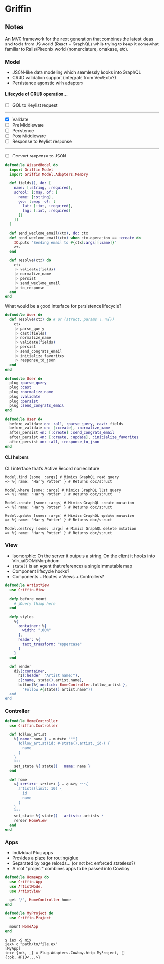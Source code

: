 # Griffin

## Notes

An MVC framework for the next generation that combines the latest ideas and tools from JS world (React + GraphQL) while trying to keep it somewhat familiar to Rails/Pheonix world (nomenclature, omakase, etc).

### Model

- JSON-like data modeling which seamlessly hooks into GraphQL
- CRUD validation support (integrate from Vex/Ecto?)
- Persistance agonstic with adapters

#### Lifecycle of CRUD operation...
- [ ] GQL to Keylist request
- --
- [x] Validate
- [ ] Pre Middleware
- [ ] Peristence
- [ ] Post Middleware
- [ ] Response to Keylist response
- --
- [ ] Convert response to JSON

````elixir
defmodule WizardModel do
  import Griffin.Model
  import Griffin.Model.Adapters.Memory
  
  def fields(), do: [
    name: [:string, :required],
    school: [:map, of: [
      name: [:string],
      geo: [:map, of: [
        lat: [:int, :required],
        lng: [:int, :required]
      ]]
    ]] 
  ]
  
  def send_weclome_email(ctx), do: ctx
  def send_weclome_email(ctx) when ctx.operation == :create do
    IO.puts "Sending email to #{ctx[:args][:name]}"
    ctx
  end

  def resolve(ctx) do
    ctx
    |> validate(fields)
    |> normalize_name
    |> persist
    |> send_weclome_email
    |> to_response
  end
end
````

What would be a good interface for persistence lifecycle?

````elixir
defmodule User do
  def resolve(ctx) do # or (struct, params \\ %{})
    ctx
    |> parse_query
    |> cast(fields)
    |> normalize_name
    |> validate(fields)
    |> persist
    |> send_congrats_email
    |> initialize_favorites
    |> response_to_json
  end
end

defmodule User do
  plug :parse_query
  plug :cast
  plug :normalize_name
  plug :validate
  plug :persist
  plug :send_congrats_email
end

defmodule User do
  before_validate on: :all, :parse_query, cast: fields
  before_validate on: [:create], :normalize_name
  after_persist on: [:create] :send_congrats_email
  after_persist on: [:create, :update], :initialize_favorites
  after_persist on: :all, :response_to_json
end
````

#### CLI helpers

CLI interface that's Active Record nomeclature

```
Model.find [some: :args] # Mimics GraphQL read query
=> %{ name: "Harry Potter" } # Returns doc/struct

Model.where [some: :args] # Mimics GraphQL list query
=> %{ name: "Harry Potter" } # Returns doc/struct

Model.create [some: :args] # Mimics GraphQL create mutation
=> %{ name: "Harry Potter" } # Returns doc/struct

Model.update [some: :args] # Mimics GraphQL update mutation
=> %{ name: "Harry Potter" } # Returns doc/struct

Model.destroy [some: :args] # Mimics GraphQL delete mutation
=> %{ name: "Harry Potter" } # Returns doc/struct
```

### View
- Isomorphic: On the server it outputs a string; On the client it hooks into VirtualDOM/Morphdom
- `state()` is an Agent that references a single immutable map
- Component lifecycle hooks?
- Components + Routes > Views + Controllers?

````elixir
defmodule ArtistView
  use Griffin.View

  defp before_mount
    # jQuery thing here
  end

  defp styles
    %{
      container: %{
        width: "100%"
      },
      header: %{
        text_transform: "uppercase"
      }
    }
  end

  def render
    div(:container,
      h1(:header, "Artist name:"),
      p(:name, state().artist.name),
      button(%{ onclick: HomeController.follow_artist },
        "Follow #{state().artist.name"))
  end
end
````

### Controller

```elixir
defmodule HomeController
  use Griffin.Controller

  def follow_artist
    %{ name: name } = mutate """{
      follow_artist(id: #{state().artist._id}) {
        name
      }
    }
    """
    set_state %{ state() | name: name }
  end

  def home
    %{ artists: artists } = query """{
      artists(limit: 10) {
        id
        name
      }
    }
    """
    set_state %{ state() | artists: artists }
    render HomeView
  end
end
```

### Apps

- Individual Plug apps
- Provides a place for routing/glue
- Separated by page reloads... (or not b/c enforced stateless?)
- A root "project" combines apps to be passed into Cowboy

```elixir
defmodule HomeApp do
  use Griffin.App
  use ArtistModel
  use ArtistView

  get "/", HomeController.home
end

defmodule MyProject do
  use Griffin.Project

  mount HomeApp
end
```

```
$ iex -S mix
iex> c "path/to/file.ex"
[MyApp]
iex> {:ok, _} = Plug.Adapters.Cowboy.http MyProject, []
{:ok, #PID<...>}
```
